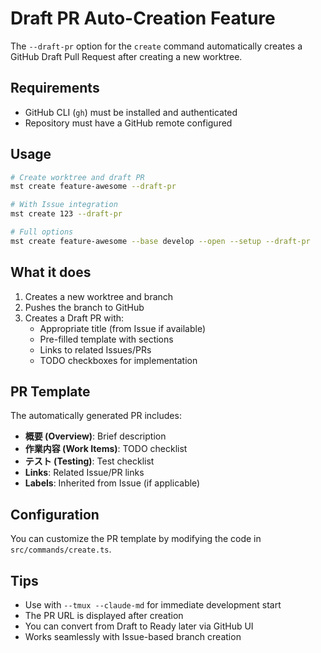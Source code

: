 # Draft PR Auto-Creation Feature

The `--draft-pr` option for the `create` command automatically creates a GitHub Draft Pull Request after creating a new worktree.

## Requirements

- GitHub CLI (`gh`) must be installed and authenticated
- Repository must have a GitHub remote configured

## Usage

```bash
# Create worktree and draft PR
mst create feature-awesome --draft-pr

# With Issue integration
mst create 123 --draft-pr

# Full options
mst create feature-awesome --base develop --open --setup --draft-pr
```

## What it does

1. Creates a new worktree and branch
2. Pushes the branch to GitHub
3. Creates a Draft PR with:
   - Appropriate title (from Issue if available)
   - Pre-filled template with sections
   - Links to related Issues/PRs
   - TODO checkboxes for implementation

## PR Template

The automatically generated PR includes:

- **概要 (Overview)**: Brief description
- **作業内容 (Work Items)**: TODO checklist
- **テスト (Testing)**: Test checklist
- **Links**: Related Issue/PR links
- **Labels**: Inherited from Issue (if applicable)

## Configuration

You can customize the PR template by modifying the code in `src/commands/create.ts`.

## Tips

- Use with `--tmux --claude-md` for immediate development start
- The PR URL is displayed after creation
- You can convert from Draft to Ready later via GitHub UI
- Works seamlessly with Issue-based branch creation